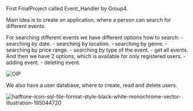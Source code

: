 First FinalProject called Event_Handler by Group4.

Main idea is to create an application, where a person can search for different events.

For searching different events we have different options how to search:
    - searching by date.
    - searching by location.
    - searching by genre.
    - searching by price range.
    - searching by type of the event.
    - get all events.
And then we have 2 options, which is available for only registered users.
    - adding event.
    - deleting event.
    
    
   ![OIP](https://github.com/kadikristel3/JavaRemoteEE26_Group4_FinalProject/assets/125499492/3fc9985e-b009-4d1d-be49-6c917a837297)

We also have a user database, where to create, read and delete users.



![halftone-icon-sql-file-format-style-black-white-monochrome-vector-illustration-195044720](https://github.com/kadikristel3/JavaRemoteEE26_Group4_FinalProject/assets/125499492/e07ea4cb-7718-495c-abc4-09b6484c1acf)

